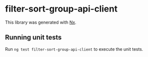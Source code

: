 # filter-sort-group-api-client

This library was generated with [Nx](https://nx.dev).

## Running unit tests

Run `ng test filter-sort-group-api-client` to execute the unit tests.
